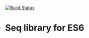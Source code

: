 [![Build Status](https://travis-ci.org/krikus/es6seq.svg?branch=master)](https://travis-ci.org/krikus/es6seq)

# Seq library for ES6
